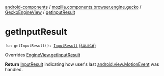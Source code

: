 [android-components](../../index.md) / [mozilla.components.browser.engine.gecko](../index.md) / [GeckoEngineView](index.md) / [getInputResult](./get-input-result.md)

# getInputResult

`fun getInputResult(): `[`InputResult`](../../mozilla.components.concept.engine/-engine-view/-input-result/index.md) [(source)](https://github.com/mozilla-mobile/android-components/blob/master/components/browser/engine-gecko-beta/src/main/java/mozilla/components/browser/engine/gecko/GeckoEngineView.kt#L173)

Overrides [EngineView.getInputResult](../../mozilla.components.concept.engine/-engine-view/get-input-result.md)

**Return**
[InputResult](../../mozilla.components.concept.engine/-engine-view/-input-result/index.md) indicating how user's last [android.view.MotionEvent](#) was handled.


